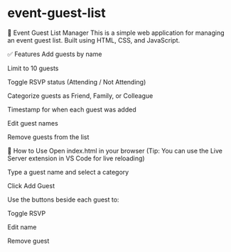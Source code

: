 # event-guest-list
🎉 Event Guest List Manager
This is a simple web application for managing an event guest list. Built using HTML, CSS, and JavaScript.

✅ Features
Add guests by name

Limit to 10 guests

Toggle RSVP status (Attending / Not Attending)

Categorize guests as Friend, Family, or Colleague

Timestamp for when each guest was added

Edit guest names

Remove guests from the list

🧪 How to Use
Open index.html in your browser
(Tip: You can use the Live Server extension in VS Code for live reloading)

Type a guest name and select a category

Click Add Guest

Use the buttons beside each guest to:

Toggle RSVP

Edit name

Remove guest

